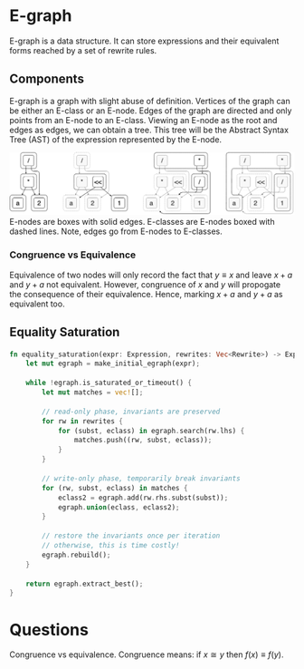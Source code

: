 # E-graph

E-graph is a data structure. It can store expressions and their equivalent forms
reached by a set of rewrite rules.

## Components

E-graph is a graph with slight abuse of definition. Vertices of the graph can be
either an E-class or an E-node. Edges of the graph are directed and only points
from an E-node to an E-class. Viewing an E-node as the root and edges as edges,
we can obtain a tree. This tree will be the Abstract Syntax Tree (AST) of the
expression represented by the E-node.

![E-graph Example](figs/egraph-example.png)
E-nodes are boxes with solid edges. E-classes are E-nodes boxed with dashed
lines. Note, edges go from E-nodes to E-classes.

### Congruence vs Equivalence

Equivalence of two nodes will only record the fact that $y \equiv x$ and leave
$x + a$ and $y + a$ not equivalent. However, congruence of $x$ and $y$ will
propogate the consequence of their equivalence. Hence, marking $x + a$ and $y +
a$ as equivalent too.

## Equality Saturation

```rust
fn equality_saturation(expr: Expression, rewrites: Vec<Rewrite>) -> Expression {
    let mut egraph = make_initial_egraph(expr);

    while !egraph.is_saturated_or_timeout() {
        let mut matches = vec![];

        // read-only phase, invariants are preserved
        for rw in rewrites {
            for (subst, eclass) in egraph.search(rw.lhs) {
                matches.push((rw, subst, eclass));
            }
        }

        // write-only phase, temporarily break invariants
        for (rw, subst, eclass) in matches {
            eclass2 = egraph.add(rw.rhs.subst(subst));
            egraph.union(eclass, eclass2);
        }

        // restore the invariants once per iteration
        // otherwise, this is time costly!
        egraph.rebuild();
    }

    return egraph.extract_best();
}
```


# Questions
Congruence vs equivalence. Congruence means: if $x \cong y$ then $f(x) \equiv f(y)$.
